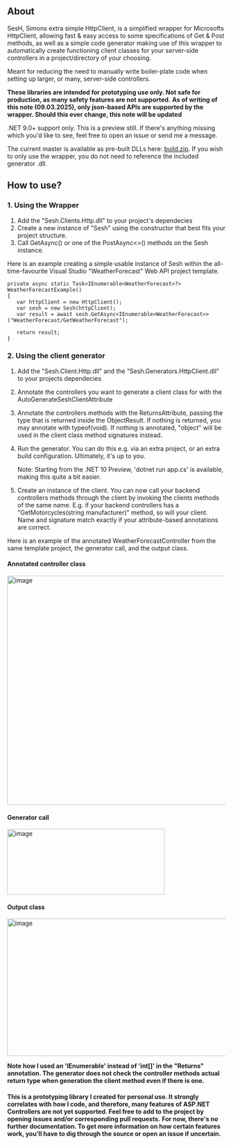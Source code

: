 ## About

SesH, Simons extra simple HttpClient, is a simplified wrapper for Microsofts HttpClient, allowing fast & easy access to some specifications of Get & Post methods, as well as a simple code generator making use of this wrapper to automatically create functioning client classes for your server-side controllers in a project/directory of your choosing.

Meant for reducing the need to manually write boiler-plate code when setting up larger, or many, server-side controllers.

**These libraries are intended for prototyping use only. Not safe for production, as many safety features are not supported.**
**As of writing of this note (09.03.2025), only json-based APIs are supported by the wrapper. Should this ever change, this note will be updated**

.NET 9.0+ support only. This is a preview still. If there's anything missing which you'd like to see, feel free to open an issue or send me a message.

The current master is available as pre-built DLLs here: [build.zip](https://github.com/user-attachments/files/19150109/build.zip).
If you wish to only use the wrapper, you do not need to reference the included generator .dll.

## How to use?

### 1. Using the Wrapper

1. Add the "Sesh.Clients.Http.dll" to your project's dependecies
2. Create a new instance of "Sesh" using the constructor that best fits your project structure.
3. Call GetAsync<T>() or one of the PostAsync<>() methods on the Sesh instance.

Here is an example creating a simple usable instance of Sesh within the all-time-favourite Visual Studio "WeatherForecast" Web API project template.

```  
private async static Task<IEnumerable<WeatherForecast>?> WeatherForecastExample()
{
   var httpClient = new HttpClient();
   var sesh = new Sesh(httpClient);
   var result = await sesh.GetAsync<IEnumerable<WeatherForecast>>("WeatherForecast/GetWeatherForecast");

   return result;
}
```

### 2. Using the client generator

1. Add the "Sesh.Client.Http.dll" and the "Sesh.Generators.HttpClient.dll" to your projects dependecies
2. Annotate the controllers you want to generate a client class for with the AutoGenerateSeshClientAttribute
3. Annotate the controllers methods with the ReturnsAttribute, passing the type that is returned inside the ObjectResult. If nothing is returned, you may annotate with typeof(void). If nothing is annotated, "object" will be used in the client class method signatures instead.
4. Run the generator. You can do this e.g. via an extra project, or an extra build configuration. Ultimately, it's up to you.

   Note: Starting from the .NET 10 Preview, 'dotnet run app.cs' is available, making this quite a bit easier.

6. Create an instance of the client. You can now call your backend controllers methods through the client by invoking the clients methods of the same name. E.g. if your backend controllers has a "GetMotorcycles(string manufacturer)" method, so will your client. Name and signature match exactly if your attribute-based annotations are correct.

Here is an example of the annotated WeatherForecastController from the same template project, the generator call, and the output class.
#### Annotated controller class
<img width="872" height="527" alt="image" src="https://github.com/user-attachments/assets/670b5a31-45c8-46e4-8191-ff3a92ffcd0e" />

#### Generator call
<img width="363" height="151" alt="image" src="https://github.com/user-attachments/assets/02099837-6463-4ce6-869d-43d420b98443" />

#### Output class
<img width="851" height="316" alt="image" src="https://github.com/user-attachments/assets/42093201-fe6d-4b5e-bd56-c44ff4176535" />

**Note how I used an 'IEnumerable<int>' instead of 'int[]' in the "Returns" annotation. The generator does not check the controller methods actual return type when generation the client method even if there is one.**

#### 

**This is a prototyping library I created for personal use. It strongly correlates with how I code, and therefore, many features of ASP.NET Controllers are not yet supported. Feel free to add to the project by opening issues and/or corresponding pull requests.**
**For now, there's no further documentation. To get more information on how certain features work, you'll have to dig through the source or open an issue if uncertain.** 
